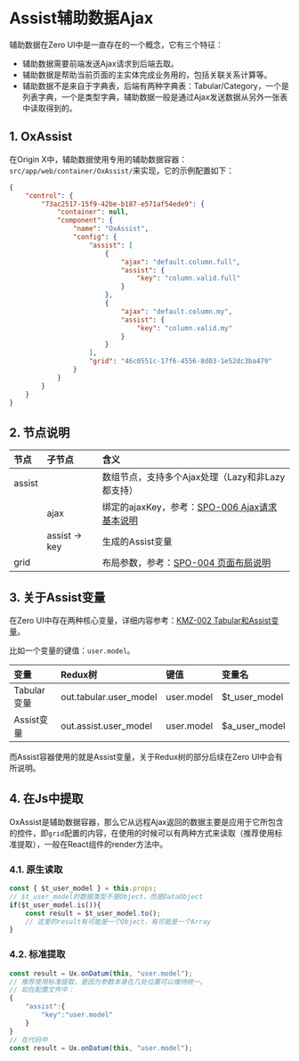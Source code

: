 # Assist辅助数据Ajax

辅助数据在Zero UI中是一直存在的一个概念，它有三个特征：

* 辅助数据需要前端发送Ajax请求到后端去取。
* 辅助数据是帮助当前页面的主实体完成业务用的，包括关联关系计算等。
* 辅助数据不是来自于字典表，后端有两种字典表：Tabular/Category，一个是列表字典，一个是类型字典，辅助数据一般是通过Ajax发送数据从另外一张表中读取得到的。

## 1. OxAssist

在Origin X中，辅助数据使用专用的辅助数据容器：`src/app/web/container/OxAssist/`来实现，它的示例配置如下：

```json
{
    "control": {
        "73ac2517-15f9-42be-b187-e571af54ede9": {
            "container": null,
            "component": {
                "name": "OxAssist",
                "config": {
                    "assist": [
                        {
                            "ajax": "default.column.full",
                            "assist": {
                                "key": "column.valid.full"
                            }
                        },
                        {
                            "ajax": "default.column.my",
                            "assist": {
                                "key": "column.valid.my"
                            }
                        }
                    ],
                    "grid": "46c0551c-17f6-4556-8d03-1e52dc3ba479"
                }
            }
        }
    }
}
```

## 2. 节点说明

| 节点 | 子节点 | 含义 |
| :--- | :--- | :--- |
| assist |  | 数组节点，支持多个Ajax处理（Lazy和非Lazy都支持） |
|  | ajax | 绑定的ajaxKey，参考：[SPO-006 Ajax请求基本说明](/specification/3-specification-origin-x/spo-006-ajaxqing-qiu-ji-ben-shuo-ming.html) |
|  | assist -&gt; key | 生成的Assist变量 |
| grid |  | 布局参数，参考：[SPO-004 页面布局说明](/specification/3-specification-origin-x/spo-004-ye-mian-bu-ju-shuo-ming.html) |

## 3. 关于Assist变量

在Zero UI中存在两种核心变量，详细内容参考：[KMZ-002 Tabular和Assist变量](/uniform-documentation/zero-concept/kmz-002-tabularhe-assist-bian-liang.html)。

比如一个变量的键值：`user.model`。

| 变量 | Redux树 | 键值 | 变量名 |
| :--- | :--- | :--- | :--- |
| Tabular变量 | out.tabular.user\_model | user.model | $t\_user\_model |
| Assist变量 | out.assist.user\_model | user.model | $a\_user\_model |

而Assist容器使用的就是Assist变量，关于Redux树的部分后续在Zero UI中会有所说明。

## 4. 在Js中提取

OxAssist是辅助数据容器，那么它从远程Ajax返回的数据主要是应用于它所包含的控件，即`grid`配置的内容，在使用的时候可以有两种方式来读取（推荐使用标准提取），一般在React组件的render方法中。

### 4.1. 原生读取

```js
const { $t_user_model } = this.props;
// $t_user_model的数据类型不是Object，而是DataObject
if($t_user_model.is()){
    const result = $t_user_model.to();
    // 这里的result有可能是一个Object，有可能是一个Array
}
```

### 4.2. 标准提取

```js
const result = Ux.onDatum(this, "user.model");
// 推荐使用标准提取，是因为参数本身在几处位置可以维持统一。
// 如在配置文件中：
{
    "assist":{
        "key":"user.model"
    }
}
// 在代码中
const result = Ux.onDatum(this, "user.model");
```



